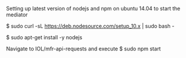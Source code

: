 Setting up latest version of nodejs and npm on ubuntu 14.04 to start the mediator

$ sudo curl -sL https://deb.nodesource.com/setup_10.x | sudo bash -

$ sudo apt-get install -y nodejs

Navigate to IOL/mfr-api-requests and execute
$ sudo npm start
